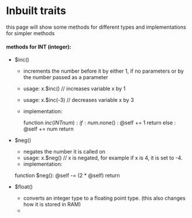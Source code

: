 # Inbuilt traits

this page will show some methods for different types and implementations for simpler methods

#### methods for INT (integer):
- $inc() 
	- increments the number before it by either 1, if no parameters or by the number passed as a parameter 
	- usage:   x.$inc()    // increases variable x by 1 
	- usage:   x.$inc(-3)  // decreases variable x by 3
	- implementation:
			
		function $inc(INT num):
			if : num.$none() :
				@self += 1
				return
			else :
				@self += num
				return
	
- $neg()
	- negates the number it is called on
	- usage: x.$neg()  // x is negated, for example if x is 4, it is set to -4.
	- implementation:

	function $neg():
		@self -= (2 * @self)
		return

- $float()
	- converts an integer type to a floating point type. (this also changes how it is stored in RAM)
	- 
